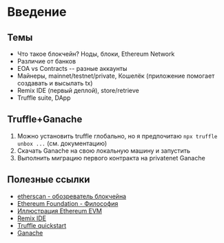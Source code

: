 # Введение

## Темы

- Что такое блокчейн? Ноды, блоки, Ethereum Network
- Различие от банков
- EOA vs Contracts -- разные аккаунты
- Майнеры, mainnet/testnet/private, Кошелёк (приложение помогает создавать и высылать tx)
- Remix IDE (первый деплой), store/retrieve
- Truffle suite, DApp
  
## Truffle+Ganache

1. Можно установить truffle глобально, но я предпочитаю `npx truffle unbox ...` (см. документацию)
2. Скачать Ganache на свою локальную машину и запустить
3. Выполнить миграцию первого контракта на privatenet Ganache

## Полезные ссылки

- [etherscan - обозреватель блокчейна](https://etherscan.io/)
- [Ethereum Foundation - Философия](https://ethereum.foundation/philosophy)
- [Иллюстрация Ethereum EVM](https://takenobu-hs.github.io/downloads/ethereum_evm_illustrated.pdf)
- [Remix IDE](https://remix.ethereum.org/)
- [Truffle quickstart](https://archive.trufflesuite.com/docs/truffle/quickstart/)
- [Ganache](https://archive.trufflesuite.com/docs/ganache/)
